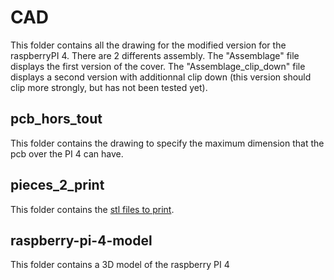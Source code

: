 # CAD
This folder contains all the drawing for the modified version for the raspberryPI 4.
There are 2 differents assembly. The "Assemblage" file displays the first version of the cover. The "Assemblage_clip_down" file displays a second version with additionnal clip down (this version should clip more strongly, but has not been tested yet).

## pcb_hors_tout
This folder contains the drawing to specify the maximum dimension that the pcb over the PI 4 can have.

## pieces_2_print
This folder contains the [stl files to print](https://github.com/introlab/MOvIT-Hardware/tree/dev_raspberryPI4/MOvIT%20CAD/MainUnit_RaspberryPI4/pieces_2_print).

## raspberry-pi-4-model
This folder contains a 3D model of the raspberry PI 4
